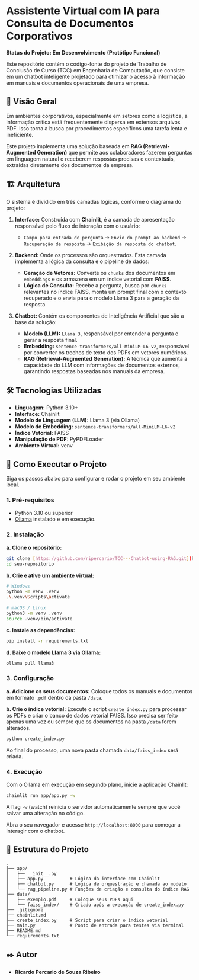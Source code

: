 # Assistente Virtual com IA para Consulta de Documentos Corporativos

**Status do Projeto: Em Desenvolvimento (Protótipo Funcional)**

Este repositório contém o código-fonte do projeto de Trabalho de Conclusão de Curso (TCC) em Engenharia de Computação, que consiste em um chatbot inteligente projetado para otimizar o acesso à informação em manuais e documentos operacionais de uma empresa.

## 📖 Visão Geral

Em ambientes corporativos, especialmente em setores como a logística, a informação crítica está frequentemente dispersa em extensos arquivos PDF. Isso torna a busca por procedimentos específicos uma tarefa lenta e ineficiente.

Este projeto implementa uma solução baseada em **RAG (Retrieval-Augmented Generation)** que permite aos colaboradores fazerem perguntas em linguagem natural e receberem respostas precisas e contextuais, extraídas diretamente dos documentos da empresa.

## 🏗️ Arquitetura

O sistema é dividido em três camadas lógicas, conforme o diagrama do projeto:

1.  **Interface:** Construída com **Chainlit**, é a camada de apresentação responsável pelo fluxo de interação com o usuário:
    * `Campo para entrada de pergunta` -> `Envio do prompt ao backend` -> `Recuperação de resposta` -> `Exibição da resposta do chatbot`.

2.  **Backend:** Onde os processos são orquestrados. Esta camada implementa a lógica da consulta e o pipeline de dados:
    * **Geração de Vetores:** Converte os `chunks` dos documentos em `embeddings` e os armazena em um índice vetorial com **FAISS**.
    * **Lógica de Consulta:** Recebe a pergunta, busca por `chunks` relevantes no índice FAISS, monta um prompt final com o contexto recuperado e o envia para o modelo Llama 3 para a geração da resposta.

3.  **Chatbot:** Contém os componentes de Inteligência Artificial que são a base da solução:
    * **Modelo (LLM):** `Llama 3`, responsável por entender a pergunta e gerar a resposta final.
    * **Embedding:** `sentence-transformers/all-MiniLM-L6-v2`, responsável por converter os trechos de texto dos PDFs em vetores numéricos.
    * **RAG (Retrieval-Augmented Generation):** A técnica que aumenta a capacidade do LLM com informações de documentos externos, garantindo respostas baseadas nos manuais da empresa.

## 🛠️ Tecnologias Utilizadas

-   **Linguagem:** Python 3.10+
-   **Interface:** Chainlit
-   **Modelo de Linguagem (LLM):** Llama 3 (via Ollama)
-   **Modelo de Embedding:** `sentence-transformers/all-MiniLM-L6-v2`
-   **Índice Vetorial:** FAISS
-   **Manipulação de PDF:** PyPDFLoader
-   **Ambiente Virtual:** venv

## 🚀 Como Executar o Projeto

Siga os passos abaixo para configurar e rodar o projeto em seu ambiente local.

### 1. Pré-requisitos

-   Python 3.10 ou superior
-   [Ollama](https://ollama.com/) instalado e em execução.

### 2. Instalação

**a. Clone o repositório:**
```bash
git clone [https://github.com/ripercario/TCC---Chatbot-using-RAG.git](https://github.com/ripercario/TCC---Chatbot-using-RAG.git)
cd seu-repositorio
```

**b. Crie e ative um ambiente virtual:**
```bash
# Windows
python -m venv .venv
.\.venv\Scripts\activate

# macOS / Linux
python3 -m venv .venv
source .venv/bin/activate
```

**c. Instale as dependências:**
```bash
pip install -r requirements.txt
```

**d. Baixe o modelo Llama 3 via Ollama:**
```bash
ollama pull llama3
```

### 3. Configuração

**a. Adicione os seus documentos:**
Coloque todos os manuais e documentos em formato `.pdf` dentro da pasta `/data`.

**b. Crie o índice vetorial:**
Execute o script `create_index.py` para processar os PDFs e criar o banco de dados vetorial FAISS. Isso precisa ser feito apenas uma vez ou sempre que os documentos na pasta `/data` forem alterados.
```bash
python create_index.py
```
Ao final do processo, uma nova pasta chamada `data/faiss_index` será criada.

### 4. Execução

Com o Ollama em execução em segundo plano, inicie a aplicação Chainlit:
```bash
chainlit run app/app.py -w
```
A flag `-w` (watch) reinicia o servidor automaticamente sempre que você salvar uma alteração no código.

Abra o seu navegador e acesse `http://localhost:8000` para começar a interagir com o chatbot.

## 📁 Estrutura do Projeto
```
.
├── app/
│   ├── __init__.py
│   ├── app.py          # Lógica da interface com Chainlit
│   ├── chatbot.py      # Lógica de orquestração e chamada ao modelo
│   └── rag_pipeline.py # Funções de criação e consulta do índice RAG
├── data/
│   ├── exemplo.pdf     # Coloque seus PDFs aqui
│   └── faiss_index/    # Criado após a execução de create_index.py
├── .gitignore
├── chainlit.md
├── create_index.py     # Script para criar o índice vetorial
├── main.py             # Ponto de entrada para testes via terminal
├── README.md
└── requirements.txt
```

## ✒️ Autor

-   **Ricardo Percario de Souza Ribeiro** 